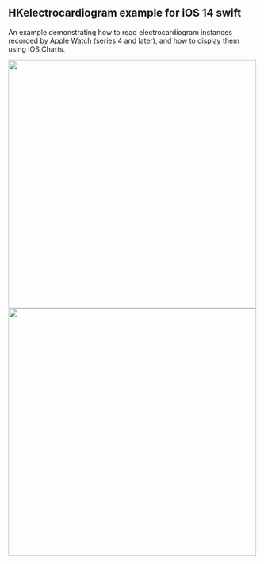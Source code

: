 ## HKelectrocardiogram example for iOS 14 swift

An example demonstrating how to read electrocardiogram instances recorded by 
Apple Watch (series 4 and later), and how to display them using iOS Charts.

<img src="https://user-images.githubusercontent.com/35412051/103238020-185fa780-4952-11eb-9753-cb589d5e7f95.png" width="500">
<img src="https://user-images.githubusercontent.com/35412051/103238022-1b5a9800-4952-11eb-873a-a5fc28638618.png" width="500">

